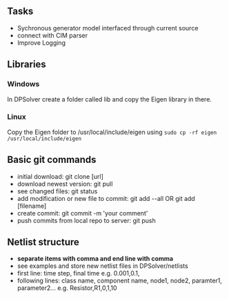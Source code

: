 ## Tasks
- Sychronous generator model interfaced through current source
- connect with CIM parser
- Improve Logging

## Libraries
### Windows
In DPSolver create a folder called lib and copy the Eigen library in there.

### Linux
Copy the Eigen folder to /usr/local/include/eigen using `sudo cp -rf eigen /usr/local/include/eigen`

## Basic git commands
* initial download: git clone [url]
* download newest version: git pull
* see changed files: git status
* add modification or new file to commit: git add --all OR git add [filename]
* create commit: git commit -m 'your comment'
* push commits from local repo to server: git push

## Netlist structure
* **separate items with comma and end line with comma**
* see examples and store new netlist files in DPSolver/netlists
* first line: time step, final time e.g. 0.001,0.1,
* following lines: class name, component name, node1, node2, paramter1, parameter2... e.g. Resistor,R1,0,1,10
